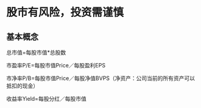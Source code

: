 # 股市有风险，投资需谨慎



## 基本概念

总市值=每股市值*总股数

市盈率P/E=每股市值Price／每股盈利EPS

市净率P/B=每股市值Price／每股净值BVPS（净资产：公司当前的所有资产可以抵扣的现金）

收益率Yield=每股分红／每股市值





